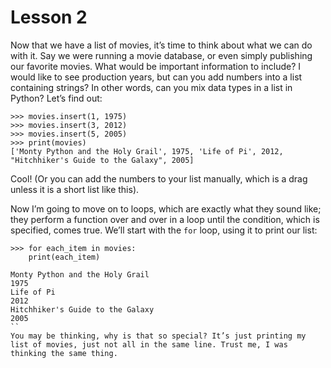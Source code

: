 # Lesson 2

Now that we have a list of movies, it’s time to think about what we can do with it. Say we were running a movie database, or even simply publishing our favorite movies. What would be important information to include? I would like to see production years, but can you add numbers into a list containing strings? In other words, can you mix data types in a list in Python? Let’s find out:

```
>>> movies.insert(1, 1975)
>>> movies.insert(3, 2012)
>>> movies.insert(5, 2005)
>>> print(movies)
['Monty Python and the Holy Grail', 1975, 'Life of Pi', 2012, "Hitchhiker's Guide to the Galaxy", 2005]
```
Cool! (Or you can add the numbers to your list manually, which is a drag unless it is a short list like this).

Now I’m going to move on to loops, which are exactly what they sound like; they perform a function over and over in a loop until the condition, which is specified, comes true. We’ll start with the `for` loop, using it to print our list:

```
>>> for each_item in movies:
	print(each_item)
	
Monty Python and the Holy Grail
1975
Life of Pi
2012
Hitchhiker's Guide to the Galaxy
2005
``
You may be thinking, why is that so special? It’s just printing my list of movies, just not all in the same line. Trust me, I was thinking the same thing. 



